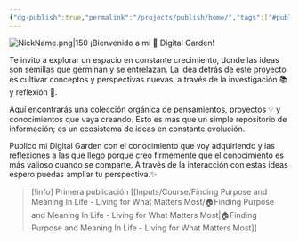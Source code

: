 ```yaml
---
{"dg-publish":true,"permalink":"/projects/publish/home/","tags":["#publish","gardenEntry"]}
---
```


![NickName.png|150](/img/user/NickName.png)
¡Bienvenido a mi 🌱 Digital Garden!

Te invito a explorar un espacio en constante crecimiento, donde las ideas son semillas que germinan y se entrelazan. La idea detrás de este proyecto es cultivar conceptos y perspectivas nuevas, a través de la investigación 📚 y reflexión 🤔.

Aquí encontrarás una colección orgánica de pensamientos, proyectos 💡 y conocimientos que vaya creando. Esto es más que un simple repositorio de información; es un ecosistema de ideas en constante evolución.

Publico mi Digital Garden con el conocimiento que voy adquiriendo y las reflexiones a las que llego porque creo firmemente que el conocimiento es más valioso cuando se comparte. A través de la interacción con estas ideas espero puedas ampliar tu perspectiva.✨

> [!info] Primera publicación
> [[Inputs/Course/Finding Purpose and Meaning In Life - Living for What Matters Most/🏠Finding Purpose and Meaning In Life - Living for What Matters Most\|🏠Finding Purpose and Meaning In Life - Living for What Matters Most]]